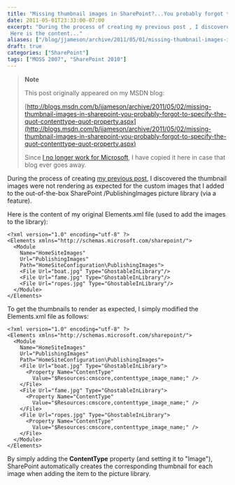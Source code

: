 ```yaml
---
title: "Missing thumbnail images in SharePoint?...You probably forgot to specify the \"ContentType\" property"
date: 2011-05-01T23:33:00-07:00
excerpt: "During the process of creating my previous post , I discovered the thumbnail images were not rendering as expected for the custom images that I added to the out-of-the-box SharePoint /PublishingImages picture library (via a feature). 
 Here is the content..."
aliases: ["/blog/jjameson/archive/2011/05/01/missing-thumbnail-images-in-sharepoint-you-probably-forgot-to-specify-the-quot-contenttype-quot-property.aspx"]
draft: true
categories: ["SharePoint"]
tags: ["MOSS 2007", "SharePoint 2010"]
---
```


> **Note**
>
> This post originally appeared on my MSDN blog:
>
> [http://blogs.msdn.com/b/jjameson/archive/2011/05/02/missing-thumbnail-images-in-sharepoint-you-probably-forgot-to-specify-the-quot-contenttype-quot-property.aspx](http://blogs.msdn.com/b/jjameson/archive/2011/05/02/missing-thumbnail-images-in-sharepoint-you-probably-forgot-to-specify-the-quot-contenttype-quot-property.aspx)
>
> Since [I no longer work for Microsoft](/blog/jjameson/2011/09/02/last-day-with-microsoft), I have copied it here in case that blog ever goes away.

During the process of creating [my previous post](/blog/jjameson/2011/05/01/web-standards-design-with-sharepoint-part-6), I discovered the thumbnail images were not rendering as expected for the custom images that I added to the out-of-the-box SharePoint /PublishingImages picture library (via a feature).

Here is the content of my original Elements.xml file (used to add the images to the library):

```
<?xml version="1.0" encoding="utf-8" ?>
<Elements xmlns="http://schemas.microsoft.com/sharepoint/">
  <Module
    Name="HomeSiteImages"
    Url="PublishingImages"
    Path="HomeSiteConfiguration\PublishingImages">
    <File Url="boat.jpg" Type="GhostableInLibrary"/>
    <File Url="fame.jpg" Type="GhostableInLibrary"/>
    <File Url="ropes.jpg" Type="GhostableInLibrary"/>
  </Module>
</Elements>
```

To get the thumbnails to render as expected, I simply modified the Elements.xml file as follows:

```
<?xml version="1.0" encoding="utf-8" ?>
<Elements xmlns="http://schemas.microsoft.com/sharepoint/">
  <Module
    Name="HomeSiteImages"
    Url="PublishingImages"
    Path="HomeSiteConfiguration\PublishingImages">
    <File Url="boat.jpg" Type="GhostableInLibrary">
      <Property Name="ContentType"
        Value="$Resources:cmscore,contenttype_image_name;" />
    </File>
    <File Url="fame.jpg" Type="GhostableInLibrary">
      <Property Name="ContentType"
        Value="$Resources:cmscore,contenttype_image_name;" />
    </File>
    <File Url="ropes.jpg" Type="GhostableInLibrary">
      <Property Name="ContentType"
        Value="$Resources:cmscore,contenttype_image_name;" />
    </File>
  </Module>
</Elements>
```

By simply adding the **ContentType** property (and setting it to "Image"), SharePoint automatically creates the corresponding thumbnail for each image when adding the item to the picture library.

